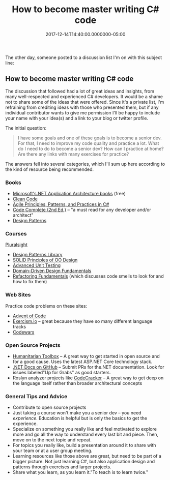 ﻿---
title: How to become master writing C# code
date: "2017-12-14T14:40:00.0000000-05:00"
description: How to become master writing C# code. The discussion that followed had a lot of great ideas and insights, from many well-respected and experienced C# developers.
featuredImage: /img/how-to-become-master-writing-csharp-code.png
---

The other day, someone posted to a discussion list I'm on with this subject line:

## How to become master writing C# code

The discussion that followed had a lot of great ideas and insights, from many well-respected and experienced C# developers. It would be a shame not to share some of the ideas that were offered. Since it's a private list, I'm refraining from crediting ideas with those who presented them, but if any individual contributor wants to give me permission I'll be happy to include your name with your idea(s) and a link to your blog or twitter profile.

The initial question:

> I have some goals and one of these goals is to become a senior dev. For that, I need to improve my code quality and practice a lot. What do I need to do to become a senior dev? How can I practice at home? Are there any links with many exercises for practice?

The answers fell into several categories, which I'll sum up here according to the kind of resource being recommended.

### Books

* [Microsoft's.NET Application Architecture books](https://www.microsoft.com/net/learn/architecture) (free)
* [Clean Code](http://amzn.to/2ksKgpr)
* [Agile Principles, Patterns, and Practices in C#](http://amzn.to/2CmNByv)
* [Code Complete (2nd Ed.)](http://amzn.to/2ktlIMZ) – "a must read for any developer and/or architect"
* [Design Patterns](http://amzn.to/2Cndn5W)

### Courses

[Pluralsight](http://bit.ly/PS-TryFree)

* [Design Patterns Library](http://bit.ly/PS-design-patterns)
* [SOLID Principles of OO Design](https://www.pluralsight.com/courses/principles-oo-design)
* [Advanced Unit Testing](https://www.pluralsight.com/courses/advanced-unit-testing)
* [Domain-Driven Design Fundamentals](http://bit.ly/ddd-fundamentals)
* [Refactoring Fundamentals](https://www.pluralsight.com/courses/refactoring-fundamentals) (which discusses code smells to look for and how to fix them)

### Web Sites

Practice code problems on these sites:

* [Advent of Code](http://adventofcode.com/)
* [Exercism.io](http://exercism.io/) – great because they have so many different language tracks
* [Codewars](https://www.codewars.com/)

### Open Source Projects

* [Humanitarian Toolbox](https://github.com/htbox/allready) – A great way to get started in open source and for a good cause. Uses the latest ASP.NET Core technology stack.
* [.NET Docs on GitHub](https://github.com/dotnet/docs) – Submit PRs for the.NET documentation. Look for issues labeled"Up for Grabs" as good starters.
* Roslyn analyzer projects like [CodeCracker](https://github.com/code-cracker/code-cracker) – A great way to get deep on the language itself rather than broader architectural concepts

### General Tips and Advice

* Contribute to open source projects
* Just taking a course won't make you a senior dev – you need *experience*. Education is helpful but is only the basics to get the experience.
* Specialize on something you really like and feel motivated to explore more and go all the way to understand every last bit and piece. Then, move on to the next topic and repeat.
* For topics you really like, build a presentation around it to share with your team or at a user group meeting.
* Learning resources like those above are great, but need to be part of a bigger picture. Not just learning C#, but also application design and patterns through exercises and larger projects.
* Share what you learn, as you learn it."To teach is to learn twice."

